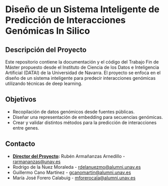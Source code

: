 # Diseño de un Sistema Inteligente de Predicción de Interacciones Genómicas In Silico

## Descripción del Proyecto
Este repositorio contiene la documentación y el código del Trabajo Fin de Máster propuesto desde el Instituto de Ciencia de los Datos e Inteligencia Artificial (DATAI) de la Universidad de Navarra. El proyecto se enfoca en el diseño de un sistema inteligente para predecir interacciones genómicas utilizando técnicas de deep learning.

## Objetivos
- Recopilación de datos genómicos desde fuentes públicas.
- Diseñar una representación de embedding para secuencias genómicas.
- Crear y validar distintos métodos para la predicción de interacciones entre genes.

## Contacto
- **<u>Director del Proyecto</u>:** Rubén Armañanzas Arnedillo - [rarmananzas@unav.es](mailto:rarmananzas@unav.es)
- Rodrigo de la Nuez Moraleda - [rdelanuezmo@alumni.unav.es](mailto:rdelanuezmo@alumni.unav.es)
- Guillermo Cano Martínez - [gcanomartin@alumni.unav.es](gcanomartin@alumni.unav.es)
- María José Forero Calabuig - [mforerocala@alumni.unav.es](mailto:mforerocala@alumni.unav.es)
